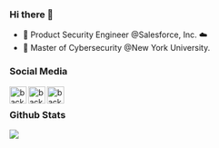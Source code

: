 ### Hi there 👋
<!-- - 🔭 Software Security Research Engineer @Fortify Security Research Team, Micro Focus.-->
- 🐻 Product Security Engineer @Salesforce, Inc. ☁️
- 🌱 Master of Cybersecurity @New York University.

<!--
**backcover7/backcover7** is a ✨ _special_ ✨ repository because its `README.md` (this file) appears on your GitHub profile.

Here are some ideas to get you started:
### Hi there 👋
- 👯 I’m looking to collaborate on ...
- 🤔 I’m looking for help with ...
- 📫 How to reach me: kh3178@nyu.edu
- 💬 Ask me about ...
- 😄 Pronouns: ...
- ⚡ Fun fact: ...
-->

### Social Media
<a href="https://www.linkedin.com/in/kang-hou/" target="_blank">
  <img align="left" alt="backcover7's LinkedIn" width="30px" src="https://img.icons8.com/color/48/000000/linkedin.png"/>
</a>
<a href="https://twitter.com/backCover7" target="_blank">
  <img align="left" alt="backcover7's Twitter" width="30px" src="https://img.icons8.com/color/48/000000/twitter.png"/>
</a>
<a href="https://blog.backcover7.cc/" target="_blank">
  <img align="left" alt="backcover7's Website" width="30px" src="https://img.icons8.com/color/48/000000/domain.png" />
</a>
<!-- <a href="mailto:hou1417x@gmail.com" target="_blank">
  <img align="left" alt="backcover7's E-Mail" width="30px" src="https://img.icons8.com/color/48/000000/email.png" />
</a> -->
<br>

### Github Stats
<p>
  <img src="https://github-readme-stats.vercel.app/api?username=backcover7&count_private=true&show_icons=true&theme=dracula" />
</p>
